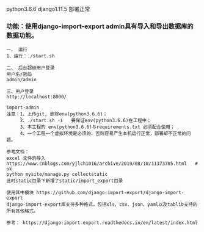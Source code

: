 python3.6.6   django1.11.5  部署正常                      

### 功能：使用django-import-export  admin具有导入和导出数据库的数据功能。 
      
```
一、 运行      
1、运行：./start.sh 

二、 后台超级用户登录
用户名/密码  
admin/admin

三、用户登录
http://localhost:8000/
```

```
import-admin
注意：1、上传git, 删除env(python3.6.6)；
     2、./start.sh -i   要保证env(python3.6.6)在工程中；
     3、本工程的 env(python3.6.6)与requirements.txt 必须配合使用；
     4、一个工程一个虚拟环境是必须的，否则容易产生本机运行正常，部署却不正常的问题。
```


```
参考文档：
excel 文件的导入
https://www.cnblogs.com/yjlch1016/archive/2019/08/18/11373785.html   # ok
python mysite/manage.py collectstatic
此时static目录下新增了static/import_export目录  

```

```
使用其中模块 https://github.com/django-import-export/django-import-export           
django-import-export库支持多种格式，包括xls、csv、json、yaml以及tablib支持的所有其他格式。      

参考： https://django-import-export.readthedocs.io/en/latest/index.html       
```